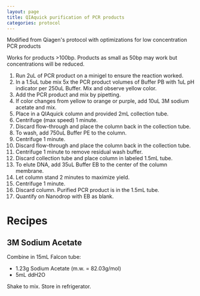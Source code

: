 ```yaml
---
layout: page
title: QIAquick purification of PCR products
categories: protocol
---
```


Modified from Qiagen's protocol with optimizations for low concentration PCR products

Works for products >100bp. Products as small as 50bp may work but concentrations will be reduced.

1. Run 2uL of PCR product on a minigel to ensure the reaction worked.
1. In a 1.5uL tube mix 5x the PCR product volumes of Buffer PB with 1uL pH indicator per 250uL Buffer. Mix and observe yellow color.
1. Add the PCR product and mix by pipetting.
1. If color changes from yellow to orange or purple, add 10uL 3M sodium acetate and mix.
1. Place in a QIAquick column and provided 2mL collection tube.
1. Centrifuge (max speed) 1 minute.
1. Discard flow-through and place the column back in the collection tube.
1. To wash, add 750uL Buffer PE to the column.
1. Centrifuge 1 minute.
1. Discard flow-through and place the column back in the collection tube.
1. Centrifuge 1 minute to remove residual wash buffer.
1. Discard collection tube and place column in labeled 1.5mL tube.
1. To elute DNA, add 35uL Buffer EB to the center of the column membrane.
1. Let column stand 2 minutes to maximize yield.
1. Centrifuge 1 minute.
1. Discard column. Purified PCR product is in the 1.5mL tube.
1. Quantify on Nanodrop with EB as blank.

# Recipes

## 3M Sodium Acetate

Combine in 15mL Falcon tube:
  * 1.23g Sodium Acetate (m.w. = 82.03g/mol)
  * 5mL ddH2O

Shake to mix. Store in refrigerator.

